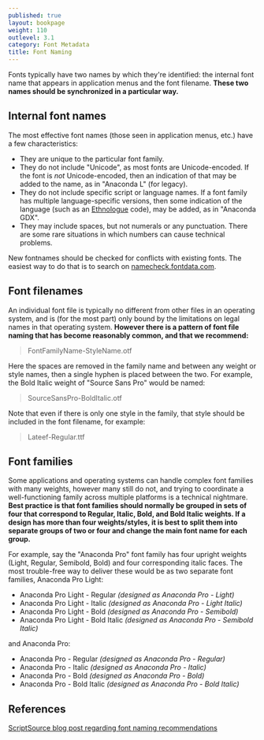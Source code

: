 ```yaml
---
published: true
layout: bookpage
weight: 110
outlevel: 3.1
category: Font Metadata
title: Font Naming
---
```


Fonts typically have two names by which they're identified: the internal font name that appears in application menus and the font filename. **These two names should be synchronized in a particular way.**

## Internal font names

The most effective font names (those seen in application menus, etc.) have a few characteristics:

- They are unique to the particular font family.
- They do not include "Unicode", as most fonts are Unicode-encoded. If the font is _not_ Unicode-encoded, then an indication of that may be added to the name, as in "Anaconda L" (for legacy).
- They do not include specific script or language names. If a font family has multiple language-specific versions, then some indication of the language (such as an [Ethnologue] code), may be added, as in "Anaconda GDX".
- They may include spaces, but not numerals or any punctuation. There are some rare situations in which numbers can cause technical problems.

New fontnames should be checked for conflicts with existing fonts. The easiest way to do that is to search on [namecheck.fontdata.com].

## Font filenames

An individual font file is typically no different from other files in an operating system, and is (for the most part) only bound by the limitations on legal names in that operating system. **However there is a pattern of font file naming that has become reasonably common, and that we recommend:**

> FontFamilyName-StyleName.otf

Here the spaces are removed in the family name and between any weight or style names, then a single hyphen is placed between the two. For example, the Bold Italic weight of "Source Sans Pro" would be named:

> SourceSansPro-BoldItalic.otf

Note that even if there is only one style in the family, that style should be included in the font filename, for example:

> Lateef-Regular.ttf

## Font families

Some applications and operating systems can handle complex font families with many weights, however many still do not, and trying to coordinate a well-functioning family across multiple platforms is a technical nightmare. **Best practice is that font families should normally be grouped in sets of four that correspond to Regular, Italic, Bold, and Bold Italic weights. If a design has more than four weights/styles, it is best to split them into separate groups of two or four and change the main font name for each group.**

For example, say the "Anaconda Pro" font family has four upright weights (Light, Regular, Semibold, Bold) and four corresponding italic faces. The most trouble-free way to deliver these would be as two separate font families, Anaconda Pro Light:

- Anaconda Pro Light - Regular  _(designed as Anaconda Pro - Light)_
- Anaconda Pro Light - Italic  _(designed as Anaconda Pro - Light Italic)_
- Anaconda Pro Light - Bold  _(designed as Anaconda Pro - Semibold)_
- Anaconda Pro Light - Bold Italic  _(designed as Anaconda Pro - Semibold Italic)_

and Anaconda Pro:

- Anaconda Pro - Regular  _(designed as Anaconda Pro - Regular)_
- Anaconda Pro - Italic  _(designed as Anaconda Pro - Italic)_
- Anaconda Pro - Bold  _(designed as Anaconda Pro - Bold)_
- Anaconda Pro - Bold Italic  _(designed as Anaconda Pro - Bold Italic)_

## References

[ScriptSource blog post regarding font naming recommendations]

[Ethnologue]: http://www.ethnologue.com/
[namecheck.fontdata.com]: http://namecheck.fontdata.com
[ScriptSource blog post regarding font naming recommendations]: http://scriptsource.org/cms/scripts/page.php?item_id=entry_detail&uid=k7dwx5fhnz
